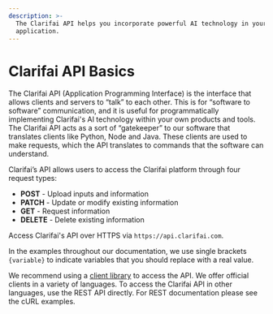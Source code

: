 ```yaml
---
description: >-
  The Clarifai API helps you incorporate powerful AI technology in your
  application.
---
```


# Clarifai API Basics

The Clarifai API \(Application Programming Interface\) is the interface that allows clients and servers to “talk” to each other. This is for “software to software” communication, and it is useful for programmatically implementing Clarifai's AI technology within your own products and tools. The Clarifai API acts as a sort of “gatekeeper” to our software that translates clients like Python, Node and Java. These clients are used to make requests, which the API translates to commands that the software can understand.

Clarifai’s API allows users to access the Clarifai platform through four request types:

* **POST** - Upload inputs and information
* **PATCH** - Update or modify existing information
* **GET** - Request information
* **DELETE** - Delete existing information

Access Clarifai's API over HTTPS via `https://api.clarifai.com`.

In the examples throughout our documentation, we use single brackets `{variable}` to indicate variables that you should replace with a real value.

We recommend using a [client library](api-clients/) to access the API. We offer official clients in a variety of languages. To access the Clarifai API in other languages, use the REST API directly. For REST documentation please see the cURL examples.

